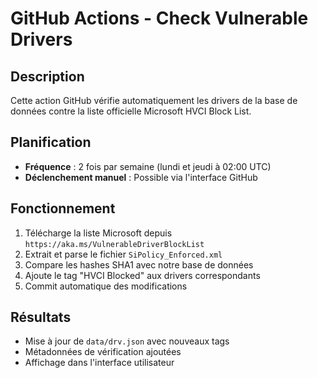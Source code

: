# GitHub Actions - Check Vulnerable Drivers

## Description
Cette action GitHub vérifie automatiquement les drivers de la base de données contre la liste officielle Microsoft HVCI Block List.

## Planification
- **Fréquence** : 2 fois par semaine (lundi et jeudi à 02:00 UTC)
- **Déclenchement manuel** : Possible via l'interface GitHub

## Fonctionnement
1. Télécharge la liste Microsoft depuis `https://aka.ms/VulnerableDriverBlockList`
2. Extrait et parse le fichier `SiPolicy_Enforced.xml`
3. Compare les hashes SHA1 avec notre base de données
4. Ajoute le tag "HVCI Blocked" aux drivers correspondants
5. Commit automatique des modifications

## Résultats
- Mise à jour de `data/drv.json` avec nouveaux tags
- Métadonnées de vérification ajoutées
- Affichage dans l'interface utilisateur
